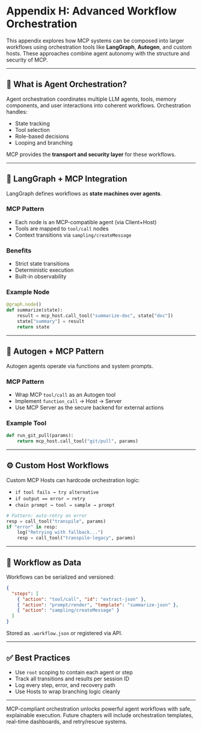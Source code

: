# Appendix H: Advanced Workflow Orchestration

This appendix explores how MCP systems can be composed into larger workflows using orchestration tools like **LangGraph**, **Autogen**, and custom hosts. These approaches combine agent autonomy with the structure and security of MCP.

---

## 🔁 What is Agent Orchestration?
Agent orchestration coordinates multiple LLM agents, tools, memory components, and user interactions into coherent workflows. Orchestration handles:
- State tracking
- Tool selection
- Role-based decisions
- Looping and branching

MCP provides the **transport and security layer** for these workflows.

---

## 🧩 LangGraph + MCP Integration
LangGraph defines workflows as **state machines over agents**.

### MCP Pattern
- Each node is an MCP-compatible agent (via Client+Host)
- Tools are mapped to `tool/call` nodes
- Context transitions via `sampling/createMessage`

### Benefits
- Strict state transitions
- Deterministic execution
- Built-in observability

### Example Node
```python
@graph.node()
def summarize(state):
    result = mcp_host.call_tool("summarize-doc", state["doc"])
    state["summary"] = result
    return state
```

---

## 🧠 Autogen + MCP Pattern
Autogen agents operate via functions and system prompts.

### MCP Pattern
- Wrap MCP `tool/call` as an Autogen tool
- Implement `function_call` → Host → Server
- Use MCP Server as the secure backend for external actions

### Example Tool
```python
def run_git_pull(params):
    return mcp_host.call_tool("git/pull", params)
```

---

## ⚙️ Custom Host Workflows
Custom MCP Hosts can hardcode orchestration logic:
- `if tool fails → try alternative`
- `if output == error → retry`
- `chain prompt → tool → sample → prompt`

```python
# Pattern: auto-retry on error
resp = call_tool("transpile", params)
if "error" in resp:
    log("Retrying with fallback...")
    resp = call_tool("transpile-legacy", params)
```

---

## 🧭 Workflow as Data
Workflows can be serialized and versioned:
```json
{
  "steps": [
    { "action": "tool/call", "id": "extract-json" },
    { "action": "prompt/render", "template": "summarize-json" },
    { "action": "sampling/createMessage" }
  ]
}
```

Stored as `.workflow.json` or registered via API.

---

## ✅ Best Practices
- Use `root` scoping to contain each agent or step
- Track all transitions and results per session ID
- Log every step, error, and recovery path
- Use Hosts to wrap branching logic cleanly

---

MCP-compliant orchestration unlocks powerful agent workflows with safe, explainable execution. Future chapters will include orchestration templates, real-time dashboards, and retry/rescue systems.

